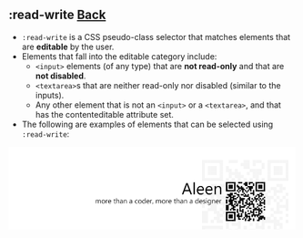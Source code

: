 ## :read-write [**Back**](./../pseudoClass.md)

- `:read-write` is a CSS pseudo-class selector that matches elements that are **editable** by the user.
- Elements that fall into the editable category include:
    - `<input>` elements (of any type) that are **not read-only** and that are **not disabled**.
    - `<textarea>`s that are neither read-only nor disabled (similar to the inputs).
    - Any other element that is not an `<input>` or a `<textarea>`, and that has the contenteditable attribute set.
- The following are examples of elements that can be selected using `:read-write`:

<a href="http://aleen42.github.io/" target="_blank" ><img src="./../../../pic/tail.gif"></a>